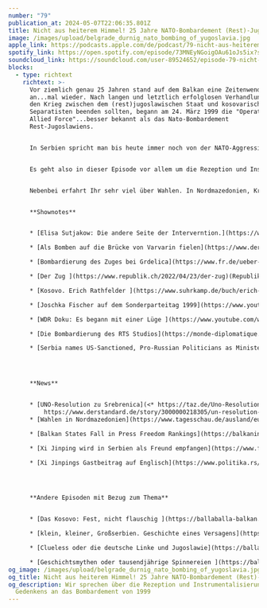 ```yaml
---
number: "79"
publication_at: 2024-05-07T22:06:35.801Z
title: Nicht aus heiterem Himmel! 25 Jahre NATO-Bombardement (Rest)-Jugoslawiens
image: /images/upload/belgrade_durnig_nato_bombing_of_yugoslavia.jpg
apple_link: https://podcasts.apple.com/de/podcast/79-nicht-aus-heiterem-himmel-25-jahre-nato-bombardement/id1170436903?i=1000654855397
spotify_link: https://open.spotify.com/episode/73MNEyNGoigOAu61oJs5ix?si=ff1f3c097cd64924
soundcloud_link: https://soundcloud.com/user-89524652/episode-79-nicht-aus-heiterem-himmel-25-jahre-nato-bombardement-rest-jugoslawiens
blocks:
  - type: richtext
    richtext: >-
      Vor ziemlich genau 25 Jahren stand auf dem Balkan eine Zeitenwende
      an...mal wieder. Nach langen und letztlich erfolglosen Verhandlungen, die
      den Krieg zwischen dem (rest)jugoslawischen Staat und kosovarischen
      Separatisten beenden sollten, begann am 24. März 1999 die "Operation
      Allied Force"...besser bekannt als das Nato-Bombardement
      Rest-Jugoslawiens.


      In Serbien spricht man bis heute immer noch von der NATO-Aggression. Als ob der 78 Tage währende Militäreinsatz keine Vorgeschichte gehabt hätte. Und in den letzten Jahren wird wieder verstärkt ein - freundlich gesagt - starkt verkürztes Opfer-Narrativ gepflegt, das leider auch in Teilen der westlichen Öffentlichkeit immer noch verfängt.


      Es geht also in dieser Episode vor allem um die Rezeption und Instrumentalisierung des Gedenkens an das Bombardement von 1999. Darüber und über einige andere Aspekte unterhalten sich Krsto und Danijel mit der Historikerin Elisa Satjukow, die ihre Dissertation zu dem Thema geschrieben hat.


      Nebenbei erfahrt Ihr sehr viel über Wahlen. In Nordmazedonien, Kroatien und Serbien. Und ein bisschen was über die neuesten Entwicklungen in Sachen Pressefreiheit auf dem Balkan.


      **S﻿hownotes**


      * [E﻿lisa Sutjakow: Die andere Seite der Interverntion.](https://www.transcript-verlag.de/978-3-8376-4939-0/die-andere-seite-der-intervention/?number=978-3-8394-4939-4) Eine serbische Erfahrungsgeschichte der NATO-Bombardierung 1999 (transcript) 

      * [Als Bomben auf die Brücke von Varvarin fielen](https://www.derstandard.at/story/2000038314165/die-bruecke-von-varvarin) (der Standard) 

      * [B﻿ombardierung des Zuges bei Grdelica](https://www.fr.de/ueber-uns/ja-video-laeuft-wesentlich-schneller-11708529.html) (Frankfurter Rundschau)

      * [D﻿er Zug ](https://www.republik.ch/2022/04/23/der-zug)(Republik) 

      * [K﻿osovo. Erich Rathfelder ](https://www.suhrkamp.de/buch/erich-rathfelder-kosovo-t-9783518125748)(Buch bei Suhrkamp) 

      * [J﻿oschka Fischer auf dem Sonderparteitag 1999](https://www.youtube.com/watch?v=7jsKCOTM4Ms) (Youtube) 

      * [W﻿DR Doku: Es begann mit einer Lüge ](https://www.youtube.com/watch?v=9jZecyCuz3E)(Youtube) 

      * [D﻿ie Bombardierung des RTS Studios](https://monde-diplomatique.de/artikel/!1223025) (Le Monde Diplomatique) 

      * [S﻿erbia names US-Sanctioned, Pro-Russian Politicians as Ministers](https://balkaninsight.com/2024/04/30/serbia-names-us-sanctioned-pro-russian-politicians-as-ministers/) (Balkan Insight) 




      **N﻿ews** 


      * [U﻿NO-Resolution zu Srebrenica](<* https://taz.de/Uno-Resolution-zum-Srebrenica-Massaker/!6005560/
          https://www.derstandard.de/story/3000000218305/un-resolution-soll-srebrenica-gedenktag-auf-den-weg-bringen>) (taz) 
      * [W﻿ahlen in Nordmazedonien](https://www.tagesschau.de/ausland/europa/wahl-nordmazedonien-102.html) (der Standard) 

      * [B﻿alkan States Fall in Press Freedom Rankings](https://balkaninsight.com/2024/05/03/balkan-states-fall-in-press-freedom-rankings/) (Balkan Insight) 

      * [X﻿i Jinping wird in Serbien als Freund empfangen](https://www.faz.net/aktuell/politik/ausland/xi-jinping-wird-in-serbien-als-freund-empfangen-19704370.html) (FAZ) 

      * [X﻿i Jinpings Gastbeitrag auf Englisch](https://www.politika.rs/scc/clanak/612985/May-the-Light-of-Our-Ironclad-Friendship-Shine-on-the-Path-of-China-Serbia-Cooperation) (Politika) 




      **A﻿ndere Episoden mit Bezug zum Thema** 


      * [D﻿as Kosovo: Fest, nicht flauschig ](https://ballaballa-balkan.de/episode/das-kosovo-fest-nicht-flauschig)﻿

      * [k﻿lein, kleiner, Großserbien. Geschichte eines Versagens](https://ballaballa-balkan.de/episode/klein,-kleiner,-grossserbien-geschichte-eines-versagens)

      * [C﻿lueless oder die deutsche Linke und Jugoslawie](https://ballaballa-balkan.de/episode/clueless-oder-die-deutsche-linke-und-jugoslawien)n 

      * [G﻿eschichtsmythen oder tausendjährige Spinnereien ](https://ballaballa-balkan.de/episode/geschichtsmythen-oder-tausendjaehrige-spinnereien)
og_image: /images/upload/belgrade_durnig_nato_bombing_of_yugoslavia.jpg
og_title: Nicht aus heiterem Himmel! 25 Jahre NATO-Bombardement (Rest)-Jugoslawiens
og_description: Wir sprechen über die Rezeption und Instrumentalisierung des
  Gedenkens an das Bombardement von 1999
---
```

